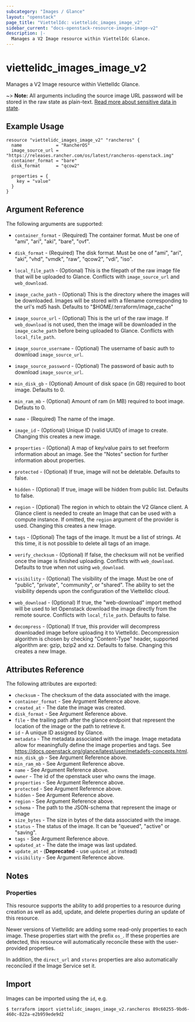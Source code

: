 ```yaml
---
subcategory: "Images / Glance"
layout: "openstack"
page_title: "ViettelIdc: viettelidc_images_image_v2"
sidebar_current: "docs-openstack-resource-images-image-v2"
description: |-
  Manages a V2 Image resource within ViettelIdc Glance.
---
```


# viettelidc\_images\_image\_v2

Manages a V2 Image resource within ViettelIdc Glance.

~> **Note:** All arguments including the source image URL password will be
stored in the raw state as plain-text. [Read more about sensitive data in
state](https://www.terraform.io/docs/language/state/sensitive-data.html).

## Example Usage

```hcl
resource "viettelidc_images_image_v2" "rancheros" {
  name             = "RancherOS"
  image_source_url = "https://releases.rancher.com/os/latest/rancheros-openstack.img"
  container_format = "bare"
  disk_format      = "qcow2"

  properties = {
    key = "value"
  }
}
```

## Argument Reference

The following arguments are supported:

* `container_format` - (Required) The container format. Must be one of
   "ami", "ari", "aki", "bare", "ovf".

* `disk_format` - (Required) The disk format. Must be one of
   "ami", "ari", "aki", "vhd", "vmdk", "raw", "qcow2", "vdi", "iso".

* `local_file_path` - (Optional) This is the filepath of the raw image file
   that will be uploaded to Glance. Conflicts with `image_source_url` and
   `web_download`.

* `image_cache_path` - (Optional) This is the directory where the images will
   be downloaded. Images will be stored with a filename corresponding to
   the url's md5 hash. Defaults to "$HOME/.terraform/image_cache"

* `image_source_url` - (Optional) This is the url of the raw image. If `web_download`
   is not used, then the image will be downloaded in the `image_cache_path` before
   being uploaded to Glance.
   Conflicts with `local_file_path`.

* `image_source_username` - (Optional) The username of basic auth to download `image_source_url`.

* `image_source_password` - (Optional) The password of basic auth to download `image_source_url`.

* `min_disk_gb` - (Optional) Amount of disk space (in GB) required to boot image.
   Defaults to 0.

* `min_ram_mb` - (Optional) Amount of ram (in MB) required to boot image.
   Defauts to 0.

* `name` - (Required) The name of the image.

* `image_id` - (Optional) Unique ID (valid UUID) of image to create. Changing
    this creates a new image.

* `properties` - (Optional) A map of key/value pairs to set freeform
    information about an image. See the "Notes" section for further
    information about properties.

* `protected` - (Optional) If true, image will not be deletable.
   Defaults to false.

* `hidden` - (Optional) If true, image will be hidden from public list.
   Defaults to false.

* `region` - (Optional) The region in which to obtain the V2 Glance client.
    A Glance client is needed to create an Image that can be used with
    a compute instance. If omitted, the `region` argument of the provider
    is used. Changing this creates a new Image.

* `tags` - (Optional) The tags of the image. It must be a list of strings.
    At this time, it is not possible to delete all tags of an image.

* `verify_checksum` - (Optional) If false, the checksum will not be verified
    once the image is finished uploading. Conflicts with `web_download`.
    Defaults to true when not using `web_download`.

* `visibility` - (Optional) The visibility of the image. Must be one of
   "public", "private", "community", or "shared". The ability to set the
   visibility depends upon the configuration of the ViettelIdc cloud.

* `web_download` - (Optional) If true, the "web-download" import method will
    be used to let Openstack download the image directly from the remote source.
    Conflicts with `local_file_path`. Defaults to false.

* `decompress` - (Optional) If true, this provider will decompress downloaded
    image before uploading it to ViettelIdc. Decompression algorithm is chosen by
    checking "Content-Type" header, supported algorithm are: gzip, bzip2 and xz.
    Defaults to false. Changing this creates a new Image.

## Attributes Reference

The following attributes are exported:

* `checksum` - The checksum of the data associated with the image.
* `container_format` - See Argument Reference above.
* `created_at` - The date the image was created.
* `disk_format` - See Argument Reference above.
* `file` - the trailing path after the glance
   endpoint that represent the location of the image
   or the path to retrieve it.
* `id` - A unique ID assigned by Glance.
* `metadata` - The metadata associated with the image.
   Image metadata allow for meaningfully define the image properties
   and tags. See https://docs.openstack.org/glance/latest/user/metadefs-concepts.html.
* `min_disk_gb` - See Argument Reference above.
* `min_ram_mb` - See Argument Reference above.
* `name` - See Argument Reference above.
* `owner` - The id of the openstack user who owns the image.
* `properties` - See Argument Reference above.
* `protected` - See Argument Reference above.
* `hidden` - See Argument Reference above.
* `region` - See Argument Reference above.
* `schema` - The path to the JSON-schema that represent
   the image or image
* `size_bytes` - The size in bytes of the data associated with the image.
* `status` - The status of the image. It can be "queued", "active"
   or "saving".
* `tags` - See Argument Reference above.
* `updated_at` - The date the image was last updated.
* `update_at` - (**Deprecated** - use `updated_at` instead)
* `visibility` - See Argument Reference above.

## Notes

### Properties

This resource supports the ability to add properties to a resource during
creation as well as add, update, and delete properties during an update of this
resource.

Newer versions of ViettelIdc are adding some read-only properties to each image.
These properties start with the prefix `os_`. If these properties are detected,
this resource will automatically reconcile these with the user-provided
properties.

In addition, the `direct_url` and `stores` properties are also automatically reconciled if the
Image Service set it.

## Import

Images can be imported using the `id`, e.g.

```
$ terraform import viettelidc_images_image_v2.rancheros 89c60255-9bd6-460c-822a-e2b959ede9d2
```
